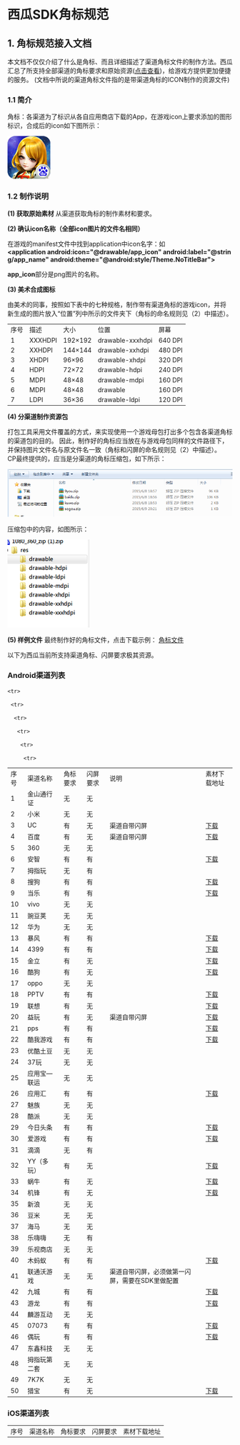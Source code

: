 # 西瓜SDK角标规范


## 1. 角标规范接入文档

本文档不仅仅介绍了什么是角标、而且详细描述了渠道角标文件的制作方法。西瓜汇总了所支持全部渠道的角标要求和原始资源(<a href="#1">点击查看</a>)，给游戏方提供更加便捷的服务。
(文档中所说的渠道角标文件指的是带渠道角标的ICON制作的资源文件)


### 1.1 简介

角标：各渠道为了标识从各自应用商店下载的App，在游戏icon上要求添加的图形标识，合成后的icon如下图所示：

<img src='./img/jiaobiao1.png'>


### 1.2 制作说明

**(1) 获取原始素材**
从渠道获取角标的制作素材和要求。

**(2) 确认icon名称（全部icon图片的文件名相同）**

在游戏的manifest文件中找到application中icon名字：如
**&lt;application android:icon="@drawable/app_icon" android:label="@string/app_name" android:theme="@android:style/Theme.NoTitleBar"&gt;**

**app_icon**部分是png图片的名称。

**(3) 美术合成图标**

由美术的同事，按照如下表中的七种规格，制作带有渠道角标的游戏icon，并将新生成的图片放入“位置”列中所示的文件夹下（角标的命名规则见（2）中描述）。
<table>
<tr>
	<td>序号</td>
	<td>描述</td>
	<td>大小</td>
	<td>位置</td>
	<td>屏幕</td>
</tr>
<tr>
	<td>1</td>
	<td>XXXHDPI</td>
	<td>192×192</td>
	<td>drawable-xxxhdpi</td>
	<td>640 DPI</td>
</tr>
<tr>
	<td>2</td>
	<td>XXHDPI</td>
	<td>144×144</td>
	<td>drawable-xxhdpi</td>
	<td>480 DPI</td>
</tr>
<tr>
	<td>3</td>
	<td>XHDPI</td>
	<td>96×96</td>
	<td>drawable-xhdpi</td>
	<td>320 DPI</td>
</tr>
<tr>
	<td>4</td>
	<td>HDPI</td>
	<td>72×72</td>
	<td>drawable-hdpi</td>
	<td>240 DPI</td>
</tr>
<tr>
	<td>5</td>
	<td>MDPI</td>
	<td>48×48</td>
	<td>drawable-mdpi</td>
	<td>160 DPI</td>
</tr>
<tr>
	<td>6</td>
	<td>MDPI</td>
	<td>48×48</td>
	<td>drawable</td>
	<td>160 DPI</td>
</tr>
<tr>
	<td>7</td>
	<td>LDPI</td>
	<td>36×36</td>
	<td>drawable-ldpi</td>
	<td>120 DPI</td>
</tr>
</table>

**(4) 分渠道制作资源包**

打包工具采用文件覆盖的方式，来实现使用一个游戏母包打出多个包含各渠道角标的渠道包的目的。
因此，制作好的角标应当放在与游戏母包同样的文件路径下，并保持图片文件名与原文件名一致（角标和闪屏的命名规则见（2）中描述）。</br>
CP最终提供的，应当是分渠道的角标压缩包，如下所示：

<img src=./img/zip1.png>  

压缩包中的内容，如图所示：

<img src=./img/zip2.png>

<a id="jiaobiao"></a>

**(5) 样例文件**
最终制作好的角标文件，点击下载示例：
<a href='http://doc.xgsdk.com/files/channels/pps/iconexample/res.zip'>角标文件</a>
<p id="1">以下为西瓜当前所支持渠道角标、闪屏要求极其资源。</p>

### Android渠道列表
<table>
 <tr>
  <td>序号</td>
  <td>渠道名称</td>
  <td>角标要求</td>
  <td>闪屏要求</td>
  <td>说明</td>
  <td>素材下载地址</td>
 </tr>
 <tr>
  <td>1</td>
  <td>金山通行证</td>
  <td>无</td>
  <td>无</td>
  <td></td>
  <td></td>
 </tr>
 <tr>
  <td>2</td>
  <td>小米</td>
  <td>无</td>
  <td>无</td>
  <td></td>
  <td></td>
 </tr>
 <tr>
  <td>3</td>
  <td>UC</td>
  <td>有</td>
  <td>无</td>
  <td>渠道自带闪屏</td>
  <td><a href="http://doc.xgsdk.com/files/channels/uc/1.1.1/UCLOGO%E5%8F%8A%E4%BD%BF%E7%94%A8%E8%AF%B4%E6%98%8E.zip" target="_parent" title="http://doc.xgsdk.com/files/channels/uc/1.1.1/UCLOGO%E5%8F%8A%E4%BD%BF%E7%94%A8%E8%AF%B4%E6%98%8E.zip">下载</a></td>
 </tr>
 <tr>
  <td>4</td>
  <td>百度</td>
  <td>有</td>
  <td>无</td>
  <td>渠道自带闪屏</td>
  <td><a href="http://doc.xgsdk.com/files/channels/baidu/1.1/BaiduLogo.zip" target="_parent" title="http://doc.xgsdk.com/files/channels/baidu/1.1/BaiduLogo.zip">下载</a></td>
 </tr>
 <tr>
  <td>5</td>
  <td>360</td>
  <td>无</td>
  <td>无</td>
  <td></td>
  <td></td>
 </tr>
 <tr>
  <td>6</td>
  <td>安智</td>
  <td>有</td>
  <td>有</td>
  <td></td>
  <td><a href="http://doc.xgsdk.com/files/channels/anzhi/1.1/%e5%ae%89%e6%99%ba%e6%b8%a0%e9%81%93%e8%a7%92%e6%a0%87%e8%a7%84%e8%8c%83.zip" target="_parent" title="http://doc.xgsdk.com/files/channels/anzhi/1.1/%e5%ae%89%e6%99%ba%e6%b8%a0%e9%81%93%e8%a7%92%e6%a0%87%e8%a7%84%e8%8c%83.zip">下载</a></td>
 </tr>
 <tr>
  <td>7</td>
  <td>拇指玩</td>
  <td>无</td>
  <td>有</td>
  <td></td>
  <td></td>
 </tr>
 <tr>
  <td>8</td>
  <td>搜狗</td>
  <td>有</td>
  <td>有</td>
  <td></td>
  <td><a href="http://doc.xgsdk.com/files/channels/sogou/2.0/icon/搜狗新版角标和闪屏 (1).rar">下载</a></td>
 </tr>
 <tr>
  <td>9</td>
  <td>当乐</td>
  <td>有</td>
  <td>有</td>
  <td></td>
  <td><a href="http://doc.xgsdk.com/files/channels/dangle/1.1.1/%E5%BD%93%E4%B9%90Logo%E5%8F%8A%E4%BD%BF%E7%94%A8%E8%AF%B4%E6%98%8E.zip" target="_parent" title="http://doc.xgsdk.com/files/channels/dangle/1.1.1/%E5%BD%93%E4%B9%90Logo%E5%8F%8A%E4%BD%BF%E7%94%A8%E8%AF%B4%E6%98%8E.zip">下载</a></td>
 </tr>
 <tr>
  <td>10</td>
  <td>vivo</td>
  <td>无</td>
  <td>无</td>
  <td></td>
  <td></td>
 </tr>
 <tr>
  <td>11</td>
  <td>豌豆荚</td>
  <td>无</td>
  <td>无</td>
  <td></td>
  <td></td>
 </tr>
 <tr>
  <td >12</td>
  <td >华为</td>
  <td>无</td>
  <td >无</td>
  <td></td>
  <td></td>
 </tr>
 <tr>
  <td>13</td>
  <td>暴风</td>
  <td>有</td>
  <td>有</td>
  <td></td>
<td><a href="http://doc.xgsdk.com/files/channels/baofeng/1.1.1/BaofengLogo.zip" target="_parent" title="http://doc.xgsdk.com/files/channels/baofeng/1.1.1/BaofengLogo.zip">下载</a></td>
 </tr>
 <tr>
<td>14</td>
  <td>4399</td>
  <td>有</td>
  <td>有</td>
  <td></td>
<td><a href="http://doc.xgsdk.com/files/channels/4399/1.1/4399Logo.zip" target="_parent" title="http://doc.xgsdk.com/files/channels/4399/1.1/4399Logo.zip">下载</a></td>
 </tr>
 <tr>
<td>15</td>
  <td>金立</td>
  <td>有</td>
  <td>无</td>
  <td></td>
<td><a href="http://doc.xgsdk.com/files/channels/jingli/1.1.1/amigoLogo.zip" target="_parent" title="http://doc.xgsdk.com/files/channels/jingli/1.1.1/amigoLogo.zip">下载</a></td>
 </tr>
 <tr>
<td>16</td>
  <td>酷狗</td>
  <td>有</td>
<td>无</td>
  <td></td>
<td><a href="http://doc.xgsdk.com/files/channels/kugou/icon/酷狗角标-1.0.0.psd">下载</a></td>
 </tr>
 <tr>
<td>17</td>
  <td>oppo</td>
  <td>无</td>
  <td>无</td>
  <td></td>
  <td></td>
 </tr>
 <tr>
<td>18</td>
  <td>PPTV</td>
  <td>有</td>
  <td>有</td>
  <td></td>
<td><a href="http://doc.xgsdk.com/files/channels/pptv/1.1.1/ICON+LOGO.zip" target="_parent" title="http://doc.xgsdk.com/files/channels/pptv/1.1.1/ICON+LOGO.zip">下载</a></td>
 </tr>
 <tr>
<td>19</td>
  <td>联想</td>
  <td>有</td>
  <td>无</td>
  <td></td>
<td><a href="http://doc.xgsdk.com/files/channels/lenovo/1.3/%E6%B8%B8%E6%88%8F%E5%9B%BE%E6%A0%87%E8%A7%92%E6%A0%87.zip" target="_parent" title="http://doc.xgsdk.com/files/channels/lenovo/1.3/%E6%B8%B8%E6%88%8F%E5%9B%BE%E6%A0%87%E8%A7%92%E6%A0%87.zip">下载</a></td>
 </tr>
 <tr>
<td>20</td>
  <td>益玩</td>
  <td>有</td>
<td>无</td>
<td>渠道自带闪屏</td>
<td><a href="http://doc.xgsdk.com/files/channels/yiwan/1.1.1/YiwanLogo.zip" target="_parent" title="http://doc.xgsdk.com/files/channels/yiwan/1.1.1/YiwanLogo.zip">下载</a></td>
 </tr>
 <tr>
<td>21</td>
  <td>pps</td>
  <td>有</td>
  <td>有</td>
  <td></td>
<td><a href="http://doc.xgsdk.com/files/channels/pps/1.1/pps%E8%A7%92%E6%A0%87%E6%A8%AA%E7%AB%96%E5%90%AF%E5%8A%A8%E9%A1%B5.zip" target="_parent" title="http://doc.xgsdk.com/files/channels/pps/1.1/pps%E8%A7%92%E6%A0%87%E6%A8%AA%E7%AB%96%E5%90%AF%E5%8A%A8%E9%A1%B5.zip">下载</a></td>
 </tr>
 <tr>
<td>22</td>
  <td>酷我游戏</td>
  <td>有</td>
  <td>有</td>
  <td></td>
<td><a href="http://doc.xgsdk.com/files/channels/kuwo/1.1/KuwoLogo.rar" target="_parent" title="http://doc.xgsdk.com/files/channels/kuwo/1.1/KuwoLogo.rar">下载</a></td>
 </tr>
 <tr>
<td>23</td>
  <td>优酷土豆</td>
  <td>无</td>
  <td>无</td>
  <td></td>
  <td></td>
 </tr>
 <tr>
<td>24</td>
  <td>37玩</td>
<td>无</td>
<td>无</td>
  <td></td>
  <td></td>
 </tr>
 <tr>
<td>25</td>
  <td>应用宝—联运</td>
  <td>无</td>
  <td>无</td>
  <td></td>
  <td></td>
 </tr>
 <tr>
<td>26</td>
  <td>应用汇</td>
  <td>有</td>
  <td>有</td>
  <td></td>
<td><a href="http://doc.xgsdk.com/files/channels/yingyonghui/1.1/UI-logo.zip" target="_parent" title="http://doc.xgsdk.com/files/channels/yingyonghui/1.1/UI-logo.zip">下载</a></td>
 </tr>
 <tr>
<td>27</td>
  <td>魅族</td>
  <td>无</td>
  <td>无</td>
  <td></td>
  <td></td>
 </tr>
 <tr>
<td>28</td>
  <td>酷派</td>
<td>无</td>
<td>无</td>
  <td></td>
  <td></td>
 </tr>
 <tr>
<td>29</td>
  <td>今日头条</td>
  <td>有</td>
  <td>有</td>
  <td></td>
  <td><a href="http://doc.xgsdk.com/files/channels/jinritoutiao/2.0/icon/今日头条.rar" target="_parent">下载</a></td>
 </tr>
 <tr>
<td>30</td>
  <td>爱游戏</td>
<td>有</td>
<td>有</td>
  <td></td>
  <td><a href="http://doc.xgsdk.com/files/channels/aiyouxi/2.0/icon/aiyouxi.zip" target="_parent">下载</a></td>
 </tr>
 <tr>
<td>31</td>
  <td>滴滴</td>
  <td>无</td>
  <td>有</td>
  <td></td>
  <td></td>
 </tr>
 <tr>
<td>32</td>
  <td>YY（多玩）</td>
  <td>有</td>
<td>无</td>
  <td></td>
<td><a href="http://doc.xgsdk.com/files/channels/yy/2.0/icon/yy_xg_splash_0.png">下载</a></td>
 </tr>
 <tr>
<td>33</td>
  <td>蜗牛</td>
  <td>有</td>
  <td>无</td>
  <td></td>
<td><a href="http://doc.xgsdk.com/files/channels/woniu/1.1/woniu-logo.zip" target="_parent" title="http://doc.xgsdk.com/files/channels/woniu/1.1/woniu-logo.zip">下载</a></td>
 </tr>
 <tr>
<td>34</td>
  <td>机锋</td>
  <td>有</td>
<td>无</td>
  <td></td>
<td><a href="http://doc.xgsdk.com/files/channels/jifeng/1.1.1/jifeng-logo.zip" target="_parent" title="http://doc.xgsdk.com/files/channels/jifeng/1.1.1/jifeng-logo.zip">下载</a></td>
 </tr>
 <tr>
<td>35</td>
  <td>新浪</td>
  <td>无</td>
  <td>无</td>
  <td></td>
  <td></td>
 </tr>
 <tr>
<td>36</td>
  <td>豆米</td>
<td>无</td>
<td>无</td>
  <td></td>
  <td></td>
 </tr>
 <tr>
<td>37</td>
  <td>海马</td>
  <td>无</td>
  <td>无</td>
  <td></td>
  <td></td>
 </tr>
 <tr>
<td>38</td>
  <td>乐嗨嗨</td>
<td>无</td>
  <td>有</td>
  <td></td>
  <td></td>
 </tr>
 <tr>
<td>39</td>
  <td>乐视商店</td>
  <td>无</td>
  <td>无</td>
  <td></td>
  <td></td>
 </tr>
 <tr>
<td>40</td>
  <td>木蚂蚁</td>
  <td>有</td>
  <td>有</td>
  <td></td>
<td><a href="http://doc.xgsdk.com/files/channels/mumayi/1.3/%E6%9C%A8%E8%9A%82%E8%9A%81logo.zip" target="_parent" title="http://doc.xgsdk.com/files/channels/mumayi/1.3/%E6%9C%A8%E8%9A%82%E8%9A%81logo.zip">下载</a></td>
 </tr>
<tr>
  <td>41</td>
  <td>联通沃游戏</td>
  <td>无</td>
  <td>无</td>
  <td>渠道自带闪屏，必须做第一闪屏，需要在SDK里做配置</td>
  <td></td>
 </tr>
 <tr>
<td>42</td>
  <td>九城</td>
  <td>有</td>
  <td>有</td>
  <td></td>
<td><a href="http://doc.xgsdk.com/files/channels/xiaocaishen/2.0/icon/九城.zip">下载</a></td>
 </tr>

  <tr>
<td>43</td>
  <td>游龙</td>
  <td>有</td>
  <td>有</td>
  <td></td>
<td><a href="http://doc.xgsdk.com/files/channels/youlong/2.0/icon/游龙角标512x512.rar">下载</a>
</td>
 </tr>

   <tr>
<td>44</td>
  <td>麟游互动</td>
  <td>无</td>
  <td>无</td>
  <td></td>
<td></td>
 </tr>

    <tr>
<td>45</td>
  <td>07073</td>
  <td>有</td>
  <td>有</td>
  <td></td>
<td><a href="http://doc.xgsdk.com/files/channels/07073/2.0/icon/07073角标和闪屏.zip">下载</a>
</td>
 </tr>

     <tr>
<td>46</td>
  <td>偶玩</td>
  <td>有</td>
  <td>有</td>
  <td></td>
<td><a href="http://doc.xgsdk.com/files/channels/ouwan/2.0/icon/角标+闪屏.zip">下载</a>
</td>
 </tr>


      <tr>
<td>47</td>
  <td>东鑫科技</td>
  <td>无</td>
  <td>无</td>
  <td></td>
<td></td>
 </tr>

       <tr>
<td>48</td>
  <td>拇指玩第二套</td>
  <td>无</td>
  <td>无</td>
  <td></td>
<td></td>
 </tr>


        <tr>
<td>49</td>
  <td>7K7K</td>
  <td>无</td>
  <td>无</td>
  <td></td>
<td></td>
 </tr>

         <tr>
<td>50</td>
  <td>猎宝</td>
  <td>有</td>
  <td>无</td>
  <td></td>
<td><a href="http://doc.xgsdk.com/files/channels/liebao/2.0/icon/猎宝jiaobiao.zip">下载</a></td>
 </tr>
</table>


### iOS渠道列表

<table>
 <tr>
  <td>序号</td>
  <td>渠道名称</td>
  <td>角标要求</td>
  <td>闪屏要求</td>
  <td>素材下载地址</td>
 </tr>
<!--
 <tr>
  <td>1</td>
  <td>iTools</td>
  <td>有</td>
  <td>有</td>
  <td><a href="http://doc.xgsdk.com/files/channels/iOS/itools/1.1/%E6%B8%A0%E9%81%93%E8%A7%92%E6%A0%87%E8%A7%84%E8%8C%83.zip" target="_parent" title="http://doc.xgsdk.com/files/channels/iOS/itools/1.1/%E6%B8%A0%E9%81%93%E8%A7%92%E6%A0%87%E8%A7%84%E8%8C%83.zip">下载</a></td>
 </tr>

 -->
 <tr>
  <td>1</td>
  <td>金山通行证ios</td>
  <td>无</td>
  <td>无</td>
  <td>无</td>
 </tr>
  <tr>
  <td>2</td>
  <td>小米ios</td>
  <td>无</td>
  <td>无</td>
  <td>无</td>
 </tr>
   <tr>
  <td>3</td>
  <td>appStore(iOS正版渠道)</td>
  <td>无</td>
  <td>无</td>
  <td>无</td>
 </tr>
</table>

